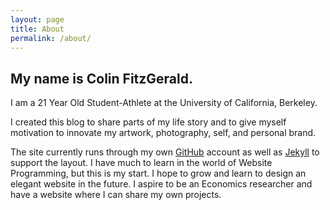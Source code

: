 ```yaml
---
layout: page
title: About
permalink: /about/
---
```


## My name is Colin FitzGerald.

 I am a 21 Year Old Student-Athlete at the University of California, Berkeley.

 I created this blog to share parts of my life story and to give myself motivation to
 innovate my artwork, photography, self, and personal brand.

 The site currently runs through my own [GitHub](https://github.com/colinfitzgerald328) account as well as [Jekyll](https://jekyllrb.com/) to support the layout. I have much to learn in the world of Website Programming, but this is my start. I hope to grow and learn to design an elegant website in the future. I aspire to be an Economics researcher and have a website where I can share my own projects.
